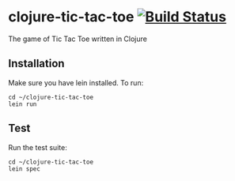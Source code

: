 # clojure-tic-tac-toe [![Build Status](https://travis-ci.org/akiraandy/clojure-tic-tac-toe.svg?branch=master)](https://travis-ci.org/akiraandy/clojure-tic-tac-toe)

The game of Tic Tac Toe written in Clojure

## Installation

Make sure you have lein installed.
To run:

```
cd ~/clojure-tic-tac-toe
lein run
```

## Test

Run the test suite:
```
cd ~/clojure-tic-tac-toe
lein spec
```
